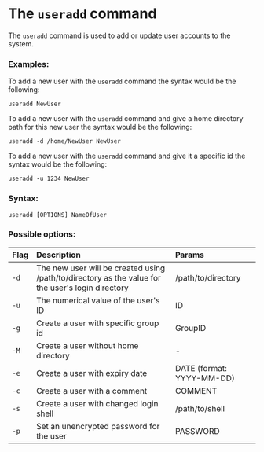 # The `useradd` command

The `useradd` command is used to add or update user accounts to the system.

### Examples:

To add a new user with the `useradd` command the syntax would be the following:

```
useradd NewUser
```

To add a new user with the `useradd` command and give a home directory path for this new user the syntax would be the following:

```
useradd -d /home/NewUser NewUser
```

To add a new user with the `useradd` command and give it a specific id the syntax would be the following:

```
useradd -u 1234 NewUser
```

### Syntax:

```
useradd [OPTIONS] NameOfUser
```

### Possible options:

|**Flag**   |**Description**   |**Params**   |
|:---|:---|:---|
|`-d`|The new user will be created using /path/to/directory as the value for the user's login directory|/path/to/directory|
|`-u`|The numerical value of the user's ID|ID|
|`-g`|Create a user with specific group id|GroupID|
|`-M`|Create a user without home directory|-|
|`-e`|Create a user with expiry date|DATE (format: YYYY-MM-DD)|
|`-c`|Create a user with a comment|COMMENT|
|`-s`|Create a user with changed login shell|/path/to/shell|
|`-p`|Set an unencrypted password for the user|PASSWORD|

